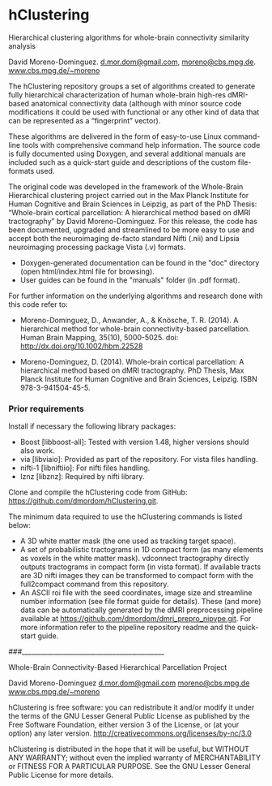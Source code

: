 # hClustering
Hierarchical clustering algorithms for whole-brain connectivity similarity analysis
 
 David Moreno-Dominguez. d.mor.dom@gmail.com, moreno@cbs.mpg.de. www.cbs.mpg.de/~moreno

The hClustering repository groups a set of algorithms created to generate fully hierarchical characterization of human whole-brain high-res dMRI-based anatomical connectivity data (although with minor source code modifications it could be used with functional or any other kind of data that can be represented as a “fingerprint” vector).

These algorithms are delivered in the form of easy-to-use Linux command-line tools with comprehensive command help information. The source code is fully documented using Doxygen, and several additional manuals are included such as a quick-start guide and descriptions of the custom file-formats used.

The original code was developed in the framework of the Whole-Brain Hierarchical clustering project carried out in the Max Planck Institute for Human Cognitive and Brain Sciences in Leipzig, as part of the PhD Thesis:  “Whole-brain cortical parcellation: A hierarchical method based on dMRI tractography” by David Moreno-Dominguez. For this release, the code has been documented, upgraded and streamlined to be more easy to use and accept both the neuroimaging de-facto standard Nifti (.nii) and Lipsia neuroimaging processing package Vista (.v) formats.

* Doxygen-generated documentation can be found in the "doc" directory (open html/index.html file for browsing).
* User guides can be found in the "manuals" folder (in .pdf format).

For further information on the underlying algorithms and research done with this code refer to:

 - Moreno-Dominguez, D., Anwander, A., & Knösche, T. R. (2014).
   A hierarchical method for whole-brain connectivity-based parcellation.
   Human Brain Mapping, 35(10), 5000-5025. doi: http://dx.doi.org/10.1002/hbm.22528

 - Moreno-Dominguez, D. (2014).
   Whole-brain cortical parcellation: A hierarchical method based on dMRI tractography.
   PhD Thesis, Max Planck Institute for Human Cognitive and Brain Sciences, Leipzig.
   ISBN 978-3-941504-45-5.



###	Prior requirements

Install if necessary the following library packages:

- Boost [libboost-all]:	Tested with version 1.48, higher versions should also work.
- via [libviaio]:		     Provided as part of the repository. For vista files handling.
- nifti-1 [libniftiio]: For nifti files handling.
- lznz [libznz]: 		     Required by nifti library.

Clone and compile the hClustering  code from GitHub: 
https://github.com/dmordom/hClustering.git.

The minimum data required to use the hClustering commands is listed below:
- 	A 3D white matter mask (the one used as tracking target space).
- 	A set of probabilistic tractograms in 1D compact form (as many elements as voxels in the white matter mask). vdconnect tractography directly outputs tractograms in compact form (in vista format). If available tracts are 3D nifti images they can be transformed to compact form with the full2compact command from this repository.
-	An ASCII roi file with the seed coordinates, image size and streamline number information (see file format guide for details).
These (and more) data can be automatically generated by the dMRI preprocessing pipeline available at https://github.com/dmordom/dmri_prepro_nipype.git. For more information refer to the pipeline repository readme and the quick-start guide. 

###____________________________________________

 Whole-Brain Connectivity-Based Hierarchical Parcellation Project
 
 David Moreno-Dominguez
 d.mor.dom@gmail.com
 moreno@cbs.mpg.de
 www.cbs.mpg.de/~moreno

 hClustering is free software: you can redistribute it and/or modify
 it under the terms of the GNU Lesser General Public License as published by
 the Free Software Foundation, either version 3 of the License, or
 (at your option) any later version.
 http://creativecommons.org/licenses/by-nc/3.0

 hClustering is distributed in the hope that it will be useful,
 but WITHOUT ANY WARRANTY; without even the implied warranty of
 MERCHANTABILITY or FITNESS FOR A PARTICULAR PURPOSE.  See the
 GNU Lesser General Public License for more details.


